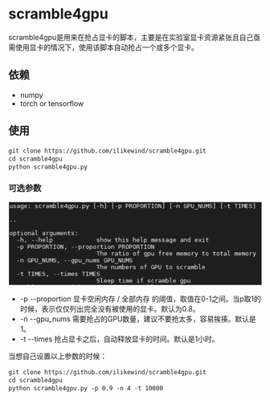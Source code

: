 # scramble4gpu

scramble4gpu是用来在抢占显卡的脚本，主要是在实验室显卡资源紧张且自己亟需使用显卡的情况下，使用该脚本自动抢占一个或多个显卡。

## 依赖

- numpy
- torch or tensorflow

## 使用

```shell
git clone https://github.com/ilikewind/scramble4gpu.git
cd scramble4gpu
python scramble4gpu.py
```

### 可选参数

![](doc\optional_arg.png)

- -p --proportion 显卡空闲内存 / 全部内存 的阈值，取值在0-1之间。当p取1的时候，表示仅仅列出完全没有被使用的显卡。默认为0.8。
- -n --gpu_nums 需要抢占的GPU数量，建议不要抢太多，容易挨揍。默认是1。
- -t --times 抢占显卡之后，自动释放显卡的时间。默认是1小时。

当想自己设置以上参数的时候：

```shell
git clone https://github.com/ilikewind/scramble4gpu.git
cd scramble4gpu
python scramble4gpu.py -p 0.9 -n 4 -t 10000
```